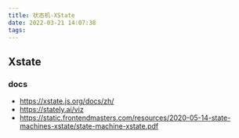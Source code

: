 ```yaml
---
title: 状态机-XState
date: 2022-03-21 14:07:38
tags:
---
```

> 
## Xstate
### docs
- https://xstate.js.org/docs/zh/ 
- https://stately.ai/viz
- https://static.frontendmasters.com/resources/2020-05-14-state-machines-xstate/state-machine-xstate.pdf